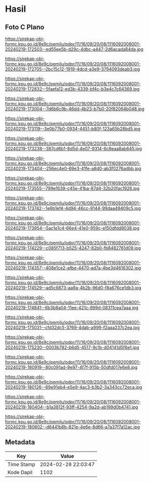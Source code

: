 # Hasil

## Foto C Plano

https://sirekap-obj-formc.kpu.go.id/8e9c/pemilu/pdpr/11/16/09/20/08/1116092008001-20240219-172503--ed55ee5b-d29c-4dbc-a447-2d6acada84da.jpg

https://sirekap-obj-formc.kpu.go.id/8e9c/pemilu/pdpr/11/16/09/20/08/1116092008001-20240219-172705--2bc15c12-1919-4dcd-a3e9-3794093deab3.jpg

https://sirekap-obj-formc.kpu.go.id/8e9c/pemilu/pdpr/11/16/09/20/08/1116092008001-20240219-172832--5faefa12-ed3b-4339-bf4c-b3e4c7c64369.jpg

https://sirekap-obj-formc.kpu.go.id/8e9c/pemilu/pdpr/11/16/09/20/08/1116092008001-20240219-173004--7d6b6c9b-46dd-4b23-b7b0-20f82064b048.jpg

https://sirekap-obj-formc.kpu.go.id/8e9c/pemilu/pdpr/11/16/09/20/08/1116092008001-20240219-173119--3e0b77b0-0934-4451-b80f-123a65b28bd5.jpg

https://sirekap-obj-formc.kpu.go.id/8e9c/pemilu/pdpr/11/16/09/20/08/1116092008001-20240219-173238--387cd6b1-8d5d-4e07-9314-6c8eaa8ab645.jpg

https://sirekap-obj-formc.kpu.go.id/8e9c/pemilu/pdpr/11/16/09/20/08/1116092008001-20240219-173404--256ec4e0-69e3-41fe-a8d0-ab3f0276adbb.jpg

https://sirekap-obj-formc.kpu.go.id/8e9c/pemilu/pdpr/11/16/09/20/08/1116092008001-20240219-173555--799e1639-c45e-41ba-87d4-32b20fac1926.jpg

https://sirekap-obj-formc.kpu.go.id/8e9c/pemilu/pdpr/11/16/09/20/08/1116092008001-20240219-173742--1e6b1ef4-4d94-46cc-9144-99daa49409c5.jpg

https://sirekap-obj-formc.kpu.go.id/8e9c/pemilu/pdpr/11/16/09/20/08/1116092008001-20240219-173954--5ac1e1c4-66e4-41e0-959c-e150dfdd9038.jpg

https://sirekap-obj-formc.kpu.go.id/8e9c/pemilu/pdpr/11/16/09/20/08/1116092008001-20240219-174229--c085f713-b525-4247-82b0-fb8482761d09.jpg

https://sirekap-obj-formc.kpu.go.id/8e9c/pemilu/pdpr/11/16/09/20/08/1116092008001-20240219-174357--408e1ce2-afbe-4470-ad7a-4be3d4616302.jpg

https://sirekap-obj-formc.kpu.go.id/8e9c/pemilu/pdpr/11/16/09/20/08/1116092008001-20240219-174529--ad5c6873-aa9a-4b2b-96d0-f8a676ce1db3.jpg

https://sirekap-obj-formc.kpu.go.id/8e9c/pemilu/pdpr/11/16/09/20/08/1116092008001-20240219-174841--6b3b8a04-11ee-421c-899d-08311cea7aaa.jpg

https://sirekap-obj-formc.kpu.go.id/8e9c/pemilu/pdpr/11/16/09/20/08/1116092008001-20240219-175031--cfd32dc5-3769-4dab-a999-f2aaa237c2ea.jpg

https://sirekap-obj-formc.kpu.go.id/8e9c/pemilu/pdpr/11/16/09/20/08/1116092008001-20240219-175230--0003b782-b6d5-4517-9c1b-d04141d5f6e1.jpg

https://sirekap-obj-formc.kpu.go.id/8e9c/pemilu/pdpr/11/16/09/20/08/1116092008001-20240219-180919--80c091ad-9e97-4f7f-915b-50dfd017e6e8.jpg

https://sirekap-obj-formc.kpu.go.id/8e9c/pemilu/pdpr/11/16/09/20/08/1116092008001-20240219-180126--69e91eb4-e5e9-4ac3-b3b2-3a343cc72eca.jpg

https://sirekap-obj-formc.kpu.go.id/8e9c/pemilu/pdpr/11/16/09/20/08/1116092008001-20240219-180404--b1a3812f-93ff-4254-9a2d-ab199d0b4741.jpg

https://sirekap-obj-formc.kpu.go.id/8e9c/pemilu/pdpr/11/16/09/20/08/1116092008001-20240219-180602--d6441b8b-821e-4e6e-8d66-a7a37f7a12ac.jpg


## Metadata

| Key        | Value               |
| ---------- | ------------------- |
| Time Stamp | 2024-02-28 22:03:47 |
| Kode Dapil | 1102                |



